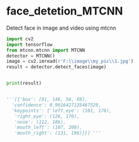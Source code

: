 # face_detetion_MTCNN
Detect face in image and video using mtcnn

```python
import cv2
import tensorflow
from mtcnn.mtcnn import MTCNN
detector = MTCNN()
image = cv2.imread(r'F:\\image\\my_pic\\1.jpg')
result = detector.detect_faces(image)


print(result)


'''[{'box': [91, 146, 56, 69],
  'confidence': 0.9916427135467529,
  'keypoints': {'left_eye': (101, 176),
   'right_eye': (126, 170),
   'nose': (112, 186),
   'mouth_left': (107, 200),
   'mouth_right': (131, 196)}}] '''

```
